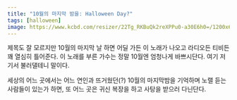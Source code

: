 ```yaml
---
title: "10월의 마지막 밤을: Halloween Day?"
tags: [halloween]
image: https://www.kcbd.com/resizer/22Tg_RKBuQk2reXPPu0-a30E6h0=/1200x600/arc-anglerfish-arc2-prod-raycom.s3.amazonaws.com/public/HTTJFAOSIBGQRFDXDHM6C5AWJE.jpg
---
```


제목도 잘 모르지만 10월의 마지막 날 하면 어딜 가든 이 노래가 나오고 라디오든 티비든 꽤 열심히 틀어준다. 이 노래를 부른 가수는 정말 10월엔 엄청나게 바쁘시단다. 여기 저기서 불러댈테니 말이다.

세상의 어느 곳에서는 어느 연인과 뜨거웠던(?) 10월의 마지막밤을 기억하며 노랠 듣는 사람들이 있는가 하면, 또 어느 곳은 귀신 복장을 하고 사탕을 받으러 다닌단다. 